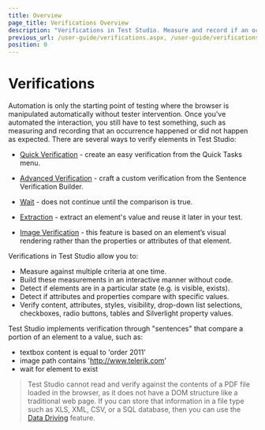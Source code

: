 ```yaml
---
title: Overview
page_title: Verifications Overview
description: "Verifications in Test Studio. Measure and record if an occurrence happened or did not happen as expected during a test run in Test Studio. Verifications in Test Studio can measure against multiple criteria at one time, can build measurements in an interactive manner without code, can detect if elements are in a particular state (e.g. is visible, exists), can detect if attributes and properties compare with specific values, can verify content, attributes, styles, visibility, drop-down list selections, checkboxes, radio buttons, tables and Silverlight property values"
previous_url: /user-guide/verifications.aspx, /user-guide/verifications, /features/verifications/overview
position: 0
---
```

# Verifications

Automation is only the starting point of testing where the browser is manipulated automatically without tester intervention. Once you've automated the interaction, you still have to test something, such as measuring and recording that an occurrence happened or did not happen as expected. There are several ways to verify elements in Test Studio:

- <a href="/features/recorder/verifications/quick-verification" target="_blank">Quick Verification</a> - create an easy verification from the Quick Tasks menu.

- <a href="/features/recorder/verifications/advanced-verification" target="_blank">Advanced Verification</a> - craft a custom verification from the Sentence Verification Builder.

- <a href="/features/recorder/verifications/wait" target="_blank">Wait</a> - does not continue until the comparison is true.

- <a href="/features/recorder/verifications/extraction" target="_blank">Extraction</a> - extract an element's value and reuse it later in your test.

- <a href="/features/recorder/verifications/image-verification" target="_blank">Image Verification</a> - this feature is based on an element’s visual rendering rather than the properties or attributes of that element.

Verifications in Test Studio allow you to:

- Measure against multiple criteria at one time.
- Build these measurements in an interactive manner without code.
- Detect if elements are in a particular state (e.g. is visible, exists).
- Detect if attributes and properties compare with specific values.
- Verify content, attributes, styles, visibility, drop-down list selections, checkboxes, radio buttons, tables and Silverlight property values.

Test Studio implements verification through "sentences" that compare a portion of an element to a value, such as:

- textbox content is equal to 'order 2011'
- image path contains 'http://www.telerik.com'
- wait for element to exist

> Test Studio cannot read and verify against the contents of a PDF file loaded in the browser, as it does not have a DOM structure like a traditional web page. If you can store that information in a file type such as XLS, XML, CSV, or a SQL database, then you can use the <a href="/features/data-driven-testing/Overview" target="blank">Data Driving</a> feature. 
